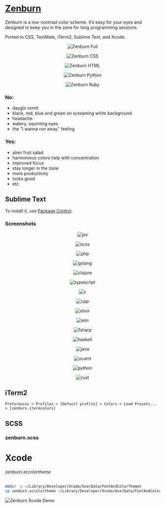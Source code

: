 # [Zenburn](https://github.com/jnurmine/Zenburn/)

Zenburn is a low-contrast color scheme. It’s easy for your eyes and designed to keep you in the zone for long programming sessions.

Ported to CSS, TextMate, iTerm2, Sublime Text, and Xcode.

<p align="center">
  <img src="https://github.com/colinta/zenburn/raw/main/screenshots/full.png" alt="Zenburn Full" />
</p>
<p align="center">
  <img src="https://github.com/colinta/zenburn/raw/main/screenshots/css.png" alt="Zenburn CSS" />
</p>
<p align="center">
  <img src="https://github.com/colinta/zenburn/raw/main/screenshots/html.png" alt="Zenburn HTML" />
</p>
<p align="center">
  <img src="https://github.com/colinta/zenburn/raw/main/screenshots/python.png" alt="Zenburn Python" />
</p>
<p align="center">
  <img src="https://github.com/colinta/zenburn/raw/main/screenshots/ruby.png" alt="Zenburn Ruby" />
</p>

### No:

  - dayglo vomit
  - black, red, blue and green on screaming white background
  - headache
  - watery, squinting eyes
  - the "I wanna run away" feeling

### Yes:

  + alien fruit salad
  + harmonious colors help with concentration
  + improved focus
  + stay longer in the zone
  + more productivity
  + looks good
  + etc.

## Sublime Text

To install it, use [Package Control](https://packagecontrol.io/packages/zenburn).

### Screenshots

<p align="center"><img src="https://github.com/colinta/zenburn/raw/main/screenshots/jsx.png" alt="jsx" /></p>
<p align="center"><img src="https://github.com/colinta/zenburn/raw/main/screenshots/scss.png" alt="scss" /></p>
<p align="center"><img src="https://github.com/colinta/zenburn/raw/main/screenshots/php.png" alt="php" /></p>
<p align="center"><img src="https://github.com/colinta/zenburn/raw/main/screenshots/golang.png" alt="golang" /></p>
<p align="center"><img src="https://github.com/colinta/zenburn/raw/main/screenshots/clojure.png" alt="clojure" /></p>
<p align="center"><img src="https://github.com/colinta/zenburn/raw/main/screenshots/typescript.png" alt="typescript" /></p>
<p align="center"><img src="https://github.com/colinta/zenburn/raw/main/screenshots/c.png" alt="c" /></p>
<p align="center"><img src="https://github.com/colinta/zenburn/raw/main/screenshots/cpp.png" alt="cpp" /></p>
<p align="center"><img src="https://github.com/colinta/zenburn/raw/main/screenshots/elixir.png" alt="elixir" /></p>
<p align="center"><img src="https://github.com/colinta/zenburn/raw/main/screenshots/elm.png" alt="elm" /></p>
<p align="center"><img src="https://github.com/colinta/zenburn/raw/main/screenshots/fsharp.png" alt="fsharp" /></p>
<p align="center"><img src="https://github.com/colinta/zenburn/raw/main/screenshots/haskell.png" alt="haskell" /></p>
<p align="center"><img src="https://github.com/colinta/zenburn/raw/main/screenshots/java.png" alt="java" /></p>
<p align="center"><img src="https://github.com/colinta/zenburn/raw/main/screenshots/ocaml.png" alt="ocaml" /></p>
<p align="center"><img src="https://github.com/colinta/zenburn/raw/main/screenshots/python.png" alt="python" /></p>
<p align="center"><img src="https://github.com/colinta/zenburn/raw/main/screenshots/rust.png" alt="rust" /></p>

## iTerm2

`Preferences > Profiles > [Default profile] > Colors > Load Presets... > [zenburn.itermcolors]`

## SCSS

### zenburn.scss

# Xcode

###### zenburn.xccolortheme

```bash
mkdir -p ~/Library/Developer/Xcode/UserData/FontAndColorThemes
cp zenburn.xccolortheme ~/Library/Developer/Xcode/UserData/FontAndColorThemes
```

![Zenburn Xcode Demo](http://media.colinta.com/zenburn/xcode.png "Zenburn Xcode Demo")
